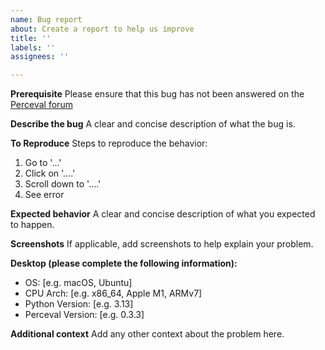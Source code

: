 ```yaml
---
name: Bug report
about: Create a report to help us improve
title: ''
labels: ''
assignees: ''

---
```


**Prerequisite**
Please ensure that this bug has not been answered on the [Perceval forum](https://perceval.quandela.net/forum)

**Describe the bug**
A clear and concise description of what the bug is.

**To Reproduce**
Steps to reproduce the behavior:
1. Go to '...'
2. Click on '....'
3. Scroll down to '....'
4. See error

**Expected behavior**
A clear and concise description of what you expected to happen.

**Screenshots**
If applicable, add screenshots to help explain your problem.

**Desktop (please complete the following information):**
 - OS: [e.g. macOS, Ubuntu]
 - CPU Arch: [e.g. x86_64, Apple M1, ARMv7]
 - Python Version: [e.g. 3.13]
 - Perceval Version: [e.g. 0.3.3]


**Additional context**
Add any other context about the problem here.
